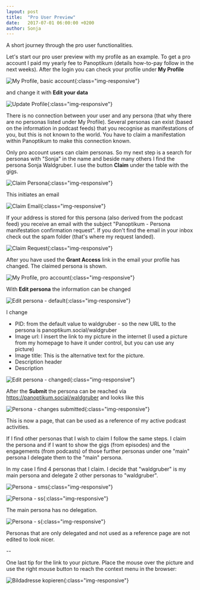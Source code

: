 ```yaml
---
layout: post
title:  "Pro User Preview"
date:   2017-07-01 06:00:00 +0200
author: Sonja
---
```


A short journey through the pro user functionalities.

Let's start our pro user preview with my profile as an example. To get a pro account I paid my yearly fee to Panoptikum (details how-to-pay follow in the next weeks). After the login you can check your profile under **My Profile**

![My Profile, basic account](/img/myProfile_basic.png){:class="img-responsive"}

and change it with **Edit your data**

![Update Profile](/img/updateProfile.png){:class="img-responsive"}

There is no connection between your user and any persona (that why there are no personas listed under My Profile). Several personas can exist (based on the information in podcast feeds) that you recognise as manifestations of you, but this is not known to the world. You have to claim a manifestation within Panoptikum to make this connection known.

Only pro account users can claim personas. So my next step is a search for personas with "Sonja" in the name and beside many others I find the persona Sonja Waldgruber. I use the button **Claim** under the table with the gigs.

![Claim Persona](/img/claim-persona.jpg){:class="img-responsive"}

This initiates an email

![Claim Email](/img/claim-email.png){:class="img-responsive"}

If your address is stored for this persona (also derived from the podcast feed) you receive an email with the subject "Panoptikum - Persona manifestation confirmation request". If you don't find the email in your inbox check out the spam folder (that's where my request landed).

![Claim Request](/img/claim-request.png){:class="img-responsive"}

After you have used the **Grant Access** link in the email your profile has changed. The claimed persona is shown.

![My Profile, pro account](/img/myProfile_pro1.png){:class="img-responsive"}

With **Edit persona** the information can be changed

![Edit persona - default](/img/edit-persona1.png){:class="img-responsive"}

I change
* PID: from the default value to waldgruber - so the new URL to the persona is panoptikum.social/waldgruber
* Image url: I insert the link to my picture in the internet (I used a picture from my homepage to have it under control, but you can use any picture)
* Image title: This is the alternative text for the picture.
* Description header
* Description

![Edit persona - changed](/img/edit-persona2.png){:class="img-responsive"}

After the **Submit** the persona can be reached via https://panoptikum.social/waldgruber and looks like this

![Persona - changes submitted](/img/persona-waldgruber.png){:class="img-responsive"}

This is now a page, that can be used as a reference of my active podcast activities.

If I find other personas that I wish to claim I follow the same steps. I claim the persona and if I want to show the gigs (from episodes) and the engagements (from podcasts) of those further personas under one "main" persona I delegate them to the "main" persona.

In my case I find 4 personas that I claim. I decide that "waldgruber" is my main persona and delegate 2 other personas to "waldgruber".

![Persona - sms](/img/persona-sms.png){:class="img-responsive"}

![Persona - ss](/img/persona-ss.png){:class="img-responsive"}

The main persona has no delegation.

![Persona - s](/img/persona-s.png){:class="img-responsive"}

Personas that are only delegated and not used as a reference page are not edited to look nicer.

--

One last tip for the link to your picture. Place the mouse over the picture and use the right mouse button to reach the context menu in the browser:

![Bildadresse kopieren](/img/bildadresse-kopieren.jpg){:class="img-responsive"}
